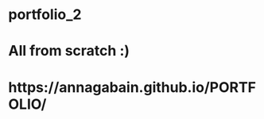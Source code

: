 # portfolio_2
<html>
  <h1> All from scratch :) <h1>
 https://annagabain.github.io/PORTFOLIO/
</html>
